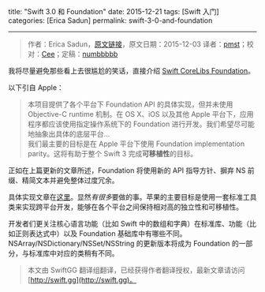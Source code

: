 title: "Swift 3.0 和 Foundation"
date: 2015-12-21
tags: [Swift 入门]
categories: [Erica Sadun]
permalink: swift-3-0-and-foundation

---
> 作者：Erica Sadun，[原文链接](http://ericasadun.com/2015/12/03/swift-3-0-and-foundation/)，原文日期：2015-12-03
> 译者：[pmst](http://www.jianshu.com/users/596f2ba91ce9/latest_articles)；校对：[Cee](https://github.com/Cee)；定稿：[numbbbbb](http://numbbbbb.com/)
  







<!--此处开始正文-->

我将尽量避免那些看上去很尴尬的笑话，直接介绍 [Swift CoreLibs Foundation](https://github.com/apple/swift-corelibs-foundation)。

以下引自 Apple：

> 本项目提供了各个平台下 Foundation API 的具体实现，但并未使用 Objective-C runtime 机制。在 OS X、iOS 以及其他 Apple 平台下，应用程序都应该使用指定操作系统下的 Foundation 进行开发。我们希望尽可能地抽象出具体的底层平台...    
我们最主要的目标是在 Apple 平台下使用 Foundation implementation parity。这将有助于整个 Swift 3 完成**可移植性**的目标。

<!--more-->

正如在上篇更新的文章所述，Foundation 将使用新的 API 指导方针、摒弃 NS 前缀、精简文本并避免整体过度冗余。

具体实现文章在[这里](https://github.com/apple/swift-corelibs-foundation/blob/master/Docs/Status.md)。显然*有很多*要做的事。苹果的主要目标是使用一套标准工具类来实现跨平台开发，能够在各个平台之间保持相对高的独立性和可移植性。

开发者们更关注核心语言功能（比如 Swift 中的数组和字典）在标准库、功能（比如正则表达式中）以及 Foundation 基础库中有哪些不同。NSArray/NSDictionary/NSSet/NSString 的更新版本将成为 Foundation 的一部分，与标准库中对应的类稍有不同。
> 本文由 SwiftGG 翻译组翻译，已经获得作者翻译授权，最新文章请访问 [http://swift.gg](http://swift.gg)。